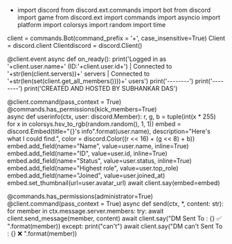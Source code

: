 - import discord
from discord.ext.commands import bot
from discord import game
from discord.ext import commands
import asyncio
import platform
import colorsys
import random
import time

client = commands.Bot(command_prefix = '+', case_insensitive=True)
Client = discord.client
Clientdiscord = discord.Client()

@client.event
async def on_ready():
    print('Logged in as '+client.user.name+' (ID:'+client.user.id+') | Connected to '+str(len(client.servers))+' servers | Connected to '+str(len(set(client.get_all_members())))+' users')
    print('--------')
    print('--------')
    print('CREATED AND HOSTED BY SUBHANKAR DAS')

@client.command(pass_context = True)
@commands.has_permissions(kick_members=True)     
async def userinfo(ctx, user: discord.Member):
    r, g, b = tuple(int(x * 255) for x in colorsys.hsv_to_rgb(random.random(), 1, 1))
    embed = discord.Embed(title="{}'s info".format(user.name), description="Here's what I could find.", color = discord.Color((r << 16) + (g << 8) + b))
    embed.add_field(name="Name", value=user.name, inline=True)
    embed.add_field(name="ID", value=user.id, inline=True)
    embed.add_field(name="Status", value=user.status, inline=True)
    embed.add_field(name="Highest role", value=user.top_role)
    embed.add_field(name="Joined", value=user.joined_at)
    embed.set_thumbnail(url=user.avatar_url)
    await client.say(embed=embed)
    
@commands.has_permissions(administrator=True)
@client.command(pass_context = True)
async def send(ctx, *, content: str):
        for member in ctx.message.server.members:
            try:
                await client.send_message(member, content)
                await client.say("DM Sent To : {} :white_check_mark:  ".format(member))
            except:
                print("can't")
                await client.say("DM can't Sent To : {} :x: ".format(member))
